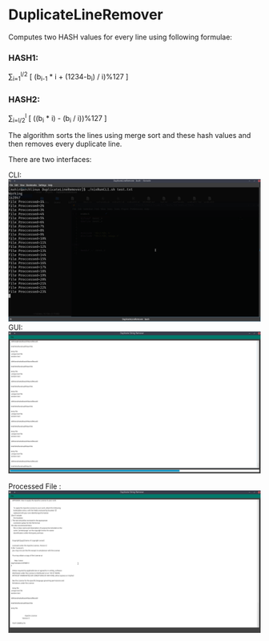# DuplicateLineRemover

Computes two HASH values for every line using following formulae:

### HASH1:

∑<sub>i=1</sub><sup>l/2</sup> [ (b<sub>i-1</sub> * i + (1234-b<sub>i</sub>) / i)%127 ]

### HASH2:

∑<sub>i=l/2</sub><sup>l</sup> [ ((b<sub>i</sub> * i) - (b<sub>i</sub> / i))%127 ]

The algorithm sorts the lines using merge sort and these hash values and then removes every duplicate line.


There are two interfaces:

CLI: ![CLI](https://github.com/mahir1010/DuplicateLineRemover/blob/SCRSHOTS/SCRSHOTS/CLI.png)
GUI: ![GUI](https://github.com/mahir1010/DuplicateLineRemover/blob/SCRSHOTS/SCRSHOTS/Computing%20Hash.png)

Processed File : ![Processed File](https://github.com/mahir1010/DuplicateLineRemover/blob/SCRSHOTS/SCRSHOTS/Duplicate%20Files%20removed.png)
